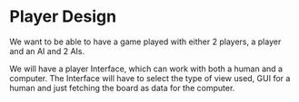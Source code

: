 # Player Design

We want to be able to have a game played with either 2 players, a player and an
AI and 2 AIs.

We will have a player Interface, which can work with both a human and a computer. The Interface
will have to select the type of view used, GUI for a human and just fetching the board as data
for the computer. 
